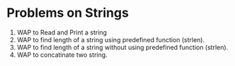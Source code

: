 # Problems on Strings

1. WAP to Read and Print a string
2. WAP to find length of a string using predefined function (strlen).
3. WAP to find length of a string without using predefined function (strlen).
4. WAP to concatinate two string.
